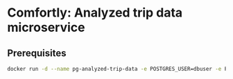 # Comfortly: Analyzed trip data microservice

## Prerequisites

```bash
docker run -d --name pg-analyzed-trip-data -e POSTGRES_USER=dbuser -e POSTGRES_PASSWORD=postgres -e POSTGRES_DB=analyzed-trip-data -p 5435:5432 postgres:13
```